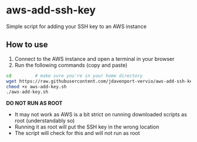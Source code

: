 # aws-add-ssh-key
Simple script for adding your SSH key to an AWS instance

## How to use
1) Connect to the AWS instance and open a terminal in your browser
2) Run the following commands (copy and paste)

```sh
cd         # make sure you're in your home directory
wget https://raw.githubusercontent.com/jdavenport-vervio/aws-add-ssh-key/master/aws-add-key.sh
chmod +x aws-add-key.sh
./aws-add-key.sh

```

**DO NOT RUN AS ROOT**
- It may not work as AWS is a bit strict on running downloaded scripts as root (understandably so)
- Running it as root will put the SSH key in the wrong location
- The script will check for this and will not run as root